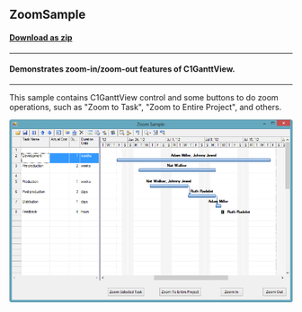 ## ZoomSample
#### [Download as zip](https://grapecity.github.io/DownGit/#/home?url=https://github.com/GrapeCity/ComponentOne-WinForms-Samples/tree/master/NetFramework\GanttView\VB\ZoomSample)
____
#### Demonstrates zoom-in/zoom-out features of C1GanttView.
____
This sample contains C1GanttView control and some buttons to do zoom operations, such as "Zoom to Task", "Zoom to Entire Project", and others.

![screenshot](screenshot.PNG)
